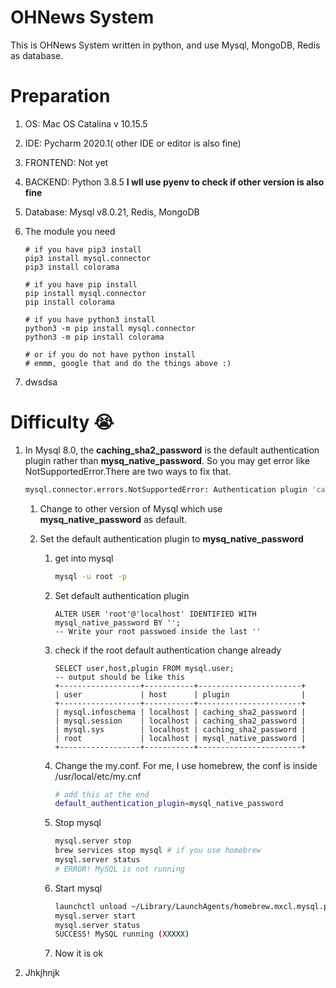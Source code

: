 # OHNews System
This is OHNews System written in python, and use Mysql, MongoDB, Redis as database.

# Preparation

1. OS: Mac OS Catalina v 10.15.5

2. IDE: Pycharm 2020.1( other IDE or editor is also fine)

3. FRONTEND: Not yet

4. BACKEND: Python 3.8.5  **I wll use pyenv to check if other version is also fine**

5. Database: Mysql v8.0.21, Redis, MongoDB

6. The module you need

   ```shell
   # if you have pip3 install
   pip3 install mysql.connector
   pip3 install colorama
   
   # if you have pip install
   pip install mysql.connector
   pip install colorama
   
   # if you have python3 install
   python3 -m pip install mysql.connector
   python3 -m pip install colorama
   
   # or if you do not have python install
   # emmm, google that and do the things above :)
   ```

7. dwsdsa

# Difficulty 😭

1. In Mysql 8.0, the **caching_sha2_password** is the default authentication plugin rather than **mysq_native_password**. So you may get error like NotSupportedError.There are two ways to fix that.

   ```bash
   mysql.connector.errors.NotSupportedError: Authentication plugin 'caching_sha2_password' is not supported
   ```

   1. Change to other version of Mysql which use **mysq_native_password** as default.

   2. Set the default authentication plugin to **mysq_native_password**

      1. get into mysql

         ```bash
         mysql -u root -p
         ```

      2. Set default authentication plugin

         ```mysql
         ALTER USER 'root'@'localhost' IDENTIFIED WITH mysql_native_password BY '';
         -- Write your root passwoed inside the last ''
         ```

      3. check if the root default authentication change already

         ```mysql
         SELECT user,host,plugin FROM mysql.user;
         -- output should be like this
         +------------------+-----------+-----------------------+
         | user             | host      | plugin                |
         +------------------+-----------+-----------------------+
         | mysql.infoschema | localhost | caching_sha2_password |
         | mysql.session    | localhost | caching_sha2_password |
         | mysql.sys        | localhost | caching_sha2_password |
         | root             | localhost | mysql_native_password |
         +------------------+-----------+-----------------------+
         ```

      4. Change the my.conf. For me, I use homebrew, the conf is inside /usr/local/etc/my.cnf

         ```bash
         # add this at the end
         default_authentication_plugin=mysql_native_password
         ```

      5. Stop mysql

         ```bash
         mysql.server stop
         brew services stop mysql # if you use homebrew
         mysql.server status
         # ERROR! MySQL is not running
         ```

      6. Start mysql

         ```bash
         launchctl unload ~/Library/LaunchAgents/homebrew.mxcl.mysql.plist # if has error ignore that and do the next commend
         mysql.server start
         mysql.server status
         SUCCESS! MySQL running (XXXXX)
         ```

      7. Now it is ok

2. Jhkjhnjk

